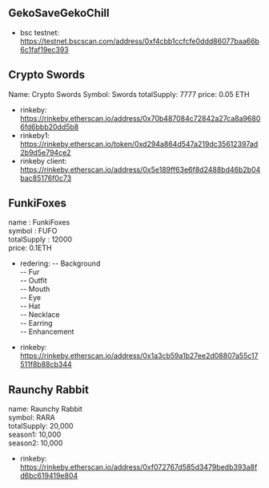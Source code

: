 ## GekoSaveGekoChill
- bsc testnet: https://testnet.bscscan.com/address/0xf4cbb1ccfcfe0ddd86077baa66b6c1faf19ec393


## Crypto Swords
Name: Crypto Swords
Symbol: Swords
totalSupply: 7777
price: 0.05 ETH

- rinkeby: https://rinkeby.etherscan.io/address/0x70b487084c72842a27ca8a96806fd6bbb20dd5b8
- rinkeby1: https://rinkeby.etherscan.io/token/0xd294a864d547a219dc35612397ad2b9d5e794ce2
- rinkeby client: https://rinkeby.etherscan.io/address/0x5e189ff63e6f8d2488bd46b2b04bac85176f0c73

## FunkiFoxes
name : FunkiFoxes  
symbol : FUFO  
totalSupply : 12000  
price: 0.1ETH  
- redering: 
-- Background  
-- Fur  
-- Outfit  
-- Mouth  
-- Eye  
-- Hat  
-- Necklace  
-- Earring  
-- Enhancement  

- rinkeby: https://rinkeby.etherscan.io/address/0x1a3cb59a1b27ee2d08807a55c17511f8b88cb344 

## Raunchy Rabbit  
name: Raunchy Rabbit  
symbol: RARA  
totalSupply: 20,000  
season1: 10,000  
season2: 10,000  

- rinkeby: https://rinkeby.etherscan.io/address/0xf072767d585d3479bedb393a8fd6bc619419e804